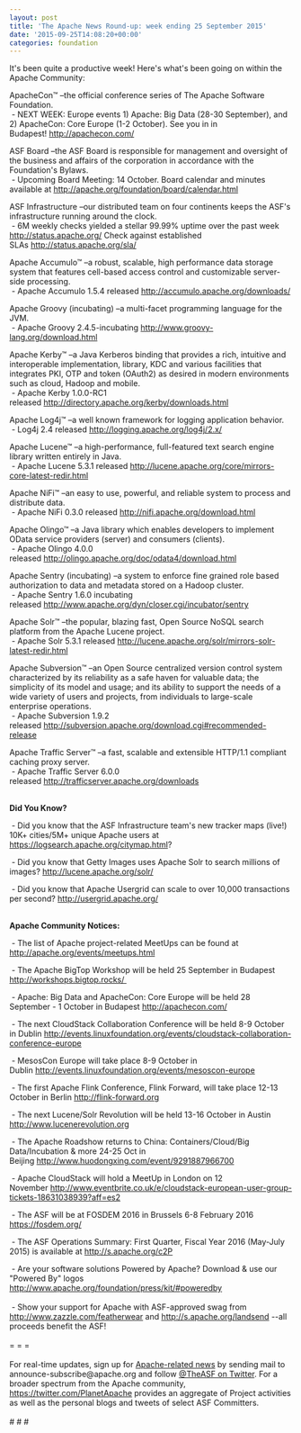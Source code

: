 ```yaml
---
layout: post
title: 'The Apache News Round-up: week ending 25 September 2015'
date: '2015-09-25T14:08:20+00:00'
categories: foundation
---
```

<p>It's been quite a productive week! Here's what's been going on within the Apache Community:</p> 
  <p>ApacheCon™ –the official conference series of The Apache Software Foundation.<br />&nbsp;- NEXT WEEK: Europe events 1) Apache: Big Data (28-30 September), and 2) ApacheCon: Core Europe (1-2 October). See you in in Budapest!&nbsp;<a href="http://apachecon.com/">http://apachecon.com/</a></p> 
  <div> 
    <p>ASF Board –the ASF Board is responsible for management and oversight of the business and affairs of the corporation in accordance with the Foundation's Bylaws.<br />&nbsp;- Upcoming Board Meeting: 14 October. Board calendar and minutes available at <a href="http://apache.org/foundation/board/calendar.html">http://apache.org/foundation/board/calendar.html</a></p> 
  </div> 
  <div> 
    <p>ASF Infrastructure –our distributed team on four continents keeps the ASF's infrastructure running around the clock.<br />&nbsp;- 6M weekly checks yielded a stellar 99.99% uptime over the past week <a href="http://status.apache.org/">http://status.apache.org/</a>&nbsp;Check against established SLAs&nbsp;<a href="http://status.apache.org/sla/">http://status.apache.org/sla/</a></p> 
  </div> 
  <div> 
    <p>Apache Accumulo™ –a robust, scalable, high performance data storage system that features cell-based access control and customizable server-side processing.<br />&nbsp;- Apache Accumulo 1.5.4 released&nbsp;<a href="http://accumulo.apache.org/downloads/">http://accumulo.apache.org/downloads/</a></p> 
    <p>Apache Groovy (incubating) –a multi-facet programming language for the JVM.<br />&nbsp;- Apache Groovy 2.4.5-incubating&nbsp;<a href="http://www.groovy-lang.org/download.html">http://www.groovy-lang.org/download.html</a></p> 
    <p>Apache Kerby™&nbsp;–a Java Kerberos binding that provides a rich, intuitive and interoperable implementation, library, KDC and various facilities that integrates PKI, OTP and token (OAuth2) as desired in modern environments such as cloud, Hadoop and mobile.<br />&nbsp;- Apache Kerby 1.0.0-RC1 released&nbsp;<a href="http://directory.apache.org/kerby/downloads.html">http://directory.apache.org/kerby/downloads.html</a></p> 
    <p>Apache Log4j™ –a well known framework for logging application behavior.<br />&nbsp;- Log4j 2.4 released&nbsp;<a href="http://logging.apache.org/log4j/2.x/">http://logging.apache.org/log4j/2.x/</a></p> 
    <p>Apache Lucene™ –a high-performance, full-featured text search engine library written entirely in Java.<br />&nbsp;- Apache Lucene 5.3.1 released&nbsp;<a href="http://lucene.apache.org/core/mirrors-core-latest-redir.html">http://lucene.apache.org/core/mirrors-core-latest-redir.html</a></p> 
    <p>Apache NiFi™ –an easy to use, powerful, and reliable system to process and distribute data.<br />&nbsp;- Apache NiFi 0.3.0 released&nbsp;<a href="http://nifi.apache.org/download.html">http://nifi.apache.org/download.html</a></p> 
    <p>Apache Olingo™ –a Java library which enables developers to implement OData service providers (server) and consumers (clients).<br />&nbsp;- Apache Olingo 4.0.0 released&nbsp;<a href="http://olingo.apache.org/doc/odata4/download.html">http://olingo.apache.org/doc/odata4/download.html</a></p> 
    <p>Apache Sentry (incubating) –a system to enforce fine grained role based authorization to data and metadata stored on a Hadoop cluster.<br />&nbsp;-&nbsp;Apache Sentry 1.6.0 incubating released&nbsp;<a href="http://www.apache.org/dyn/closer.cgi/incubator/sentry">http://www.apache.org/dyn/closer.cgi/incubator/sentry</a></p> 
    <p>Apache Solr™ –the popular, blazing fast, Open Source NoSQL search platform from the Apache Lucene project.<br />&nbsp;- Apache Solr 5.3.1 released&nbsp;<a href="http://lucene.apache.org/solr/mirrors-solr-latest-redir.html">http://lucene.apache.org/solr/mirrors-solr-latest-redir.html</a></p> 
    <p>Apache Subversion™ –an Open Source centralized version control system characterized by its reliability as a safe haven for valuable data; the simplicity of its model and usage; and its ability to support the needs of a wide variety of users and projects, from individuals to large-scale enterprise operations.<br />&nbsp;- Apache Subversion 1.9.2 released&nbsp;<a href="http://subversion.apache.org/download.cgi#recommended-release">http://subversion.apache.org/download.cgi#recommended-release</a></p> 
    <div> 
      <p>Apache Traffic Server™ –a fast, scalable and extensible HTTP/1.1 compliant caching proxy server.<br />&nbsp;- Apache Traffic Server 6.0.0 released&nbsp;<a href="http://trafficserver.apache.org/downloads">http://trafficserver.apache.org/downloads</a></p> 
    </div> 
  </div> 
  <div><strong><br />Did You Know?</strong></div> 
  <div> 
    <p>&nbsp;- Did you know that the ASF Infrastructure team's new tracker maps (live!) 10K+ cities/5M+ unique Apache users at <a href="https://logsearch.apache.org/citymap.html">https://logsearch.apache.org/citymap.html</a>?</p> 
    <p>&nbsp;- Did you know that Getty Images uses Apache Solr to search millions of images?&nbsp;<a href="http://lucene.apache.org/solr/">http://lucene.apache.org/solr/</a></p> 
  </div> 
  <div>&nbsp;- Did you know that Apache Usergrid can scale to over 10,000 transactions per second?&nbsp;<a href="http://usergrid.apache.org/">http://usergrid.apache.org/</a></div> 
  <div><br /></div> 
  <div> 
    <p><strong>Apache Community Notices:</strong></p> 
    <p><strong></strong>&nbsp;- The list of Apache project-related MeetUps can be found at <a href="http://apache.org/events/meetups.html">http://apache.org/events/meetups.html<br /></a></p> 
  </div> 
  <div> 
    <p>&nbsp;- The Apache BigTop Workshop will be held 25 September in Budapest <a href="http://workshops.bigtop.rocks/%20">http://workshops.bigtop.rocks/&nbsp;</a></p> 
    <p>&nbsp;- Apache: Big Data and ApacheCon: Core Europe will be held 28 September - 1 October in Budapest&nbsp;<a href="http://apachecon.com/">http://apachecon.com/</a></p> 
  </div> 
  <div> 
    <p>&nbsp;- The next CloudStack Collaboration Conference will be held 8-9 October in Dublin <a href="http://events.linuxfoundation.org/events/cloudstack-collaboration-conference-europe">http://events.linuxfoundation.org/events/cloudstack-collaboration-conference-europe</a></p> 
    <p>&nbsp;- MesosCon Europe will take place 8-9 October in Dublin&nbsp;<a href="http://events.linuxfoundation.org/events/mesoscon-europe">http://events.linuxfoundation.org/events/mesoscon-europe</a></p> 
  </div> 
  <div>&nbsp;- The first Apache Flink Conference, Flink Forward, will take place 12-13 October in Berlin <a href="http://flink-forward.org/">http://flink-forward.org</a></div> 
  <div> 
    <p>&nbsp;- The next Lucene/Solr Revolution will be held 13-16 October in Austin <a href="http://www.lucenerevolution.org/">http://www.lucenerevolution.org</a></p> 
    <p>&nbsp;- The Apache Roadshow returns to China: Containers/Cloud/Big Data/Incubation &amp; more 24-25 Oct in Beijing&nbsp;<a href="http://www.huodongxing.com/event/9291887966700">http://www.huodongxing.com/event/9291887966700</a></p> 
    <p>&nbsp;- Apache CloudStack will hold a MeetUp in London on 12 November&nbsp;<a href="http://www.eventbrite.co.uk/e/cloudstack-european-user-group-tickets-18631038939?aff=es2">http://www.eventbrite.co.uk/e/cloudstack-european-user-group-tickets-18631038939?aff=es2</a></p> 
  </div> 
  <div> 
    <p>&nbsp;- The ASF will be at FOSDEM 2016 in Brussels 6-8 February 2016 <a href="https://fosdem.org/">https://fosdem.org/</a></p> 
    <p>&nbsp;- The ASF Operations Summary: First Quarter, Fiscal Year 2016 (May-July 2015) is available at&nbsp;<a href="http://s.apache.org/c2P">http://s.apache.org/c2P</a></p> 
  </div> 
  <div>&nbsp;- Are your software solutions Powered by Apache? Download &amp; use our &quot;Powered By&quot; logos <a href="http://www.apache.org/foundation/press/kit/#poweredby">http://www.apache.org/foundation/press/kit/#poweredby</a></div> 
  <div><br /></div> 
  <div>&nbsp;- Show your support for Apache with ASF-approved swag from <a href="http://www.zazzle.com/featherwear">http://www.zazzle.com/featherwear</a> and <a href="http://s.apache.org/landsend">http://s.apache.org/landsend</a> --all proceeds benefit the ASF!&nbsp;</div> 
  <div><br /></div> 
  <div>= = =</div> 
  <div><br /></div> 
  <div>For real-time updates, sign up for <a href="http://apache.org/foundation/mailinglists.html#foundation-announce">Apache-related news</a> by sending mail to announce-subscribe@apache.org and follow <a href="https://twitter.com/TheASF">@TheASF on Twitter</a>. For a broader spectrum from the Apache community, <a href="http://s.apache.org/landsend">https://twitter.com/PlanetApache</a> provides an aggregate of Project activities as well as the personal blogs and tweets of select ASF Committers.</div> 
  <div><br /></div> 
  <div># # #</div>

